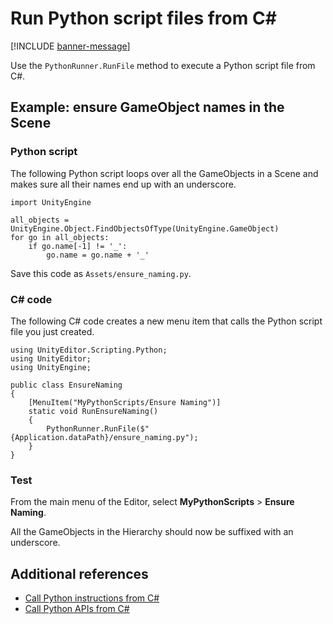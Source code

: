 # Run Python script files from C#

[!INCLUDE [banner-message](banner-message.md)]

Use the `PythonRunner.RunFile` method to execute a Python script file from C#.

## Example: ensure GameObject names in the Scene

### Python script

The following Python script loops over all the GameObjects in a Scene and makes sure all their names end up with an underscore.

```
import UnityEngine

all_objects = UnityEngine.Object.FindObjectsOfType(UnityEngine.GameObject)
for go in all_objects:
    if go.name[-1] != '_':
        go.name = go.name + '_'
```

Save this code as `Assets/ensure_naming.py`.

### C# code

The following C# code creates a new menu item that calls the Python script file you just created.

```
using UnityEditor.Scripting.Python;
using UnityEditor;
using UnityEngine;

public class EnsureNaming
{
    [MenuItem("MyPythonScripts/Ensure Naming")]
    static void RunEnsureNaming()
    {
        PythonRunner.RunFile($"{Application.dataPath}/ensure_naming.py");
    }
}
```

### Test

From the main menu of the Editor, select **MyPythonScripts** > **Ensure Naming**.

All the GameObjects in the Hierarchy should now be suffixed with an underscore.

## Additional references

* [Call Python instructions from C#](csharp-run-string.md)
* [Call Python APIs from C#](csharp-advanced.md)
